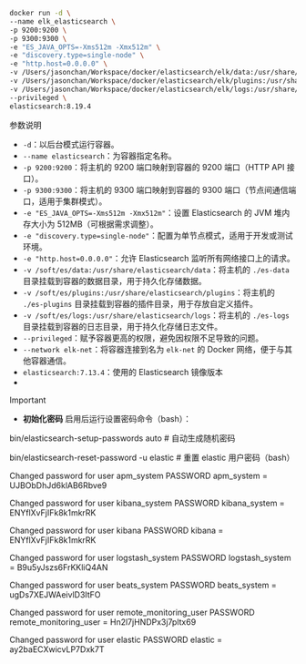 ```sh
docker run -d \
--name elk_elasticsearch \
-p 9200:9200 \
-p 9300:9300 \
-e "ES_JAVA_OPTS=-Xms512m -Xmx512m" \
-e "discovery.type=single-node" \
-e "http.host=0.0.0.0" \
-v /Users/jasonchan/Workspace/docker/elasticsearch/elk/data:/usr/share/elasticsearch/data \
-v /Users/jasonchan/Workspace/docker/elasticsearch/elk/plugins:/usr/share/elasticsearch/plugins \
-v /Users/jasonchan/Workspace/docker/elasticsearch/elk/logs:/usr/share/elasticsearch/logs \
--privileged \
elasticsearch:8.19.4
```

参数说明

- `-d`：以后台模式运行容器。
- `--name elasticsearch`：为容器指定名称。
- `-p 9200:9200`：将主机的 9200 端口映射到容器的 9200 端口（HTTP API 接口）。
- `-p 9300:9300`：将主机的 9300 端口映射到容器的 9300 端口（节点间通信端口，适用于集群模式）。
- `-e "ES_JAVA_OPTS=-Xms512m -Xmx512m"`：设置 Elasticsearch 的 JVM 堆内存大小为 512MB（可根据需求调整）。
- `-e "discovery.type=single-node"`：配置为单节点模式，适用于开发或测试环境。
- `-e "http.host=0.0.0.0"`：允许 Elasticsearch 监听所有网络接口上的请求。
- `-v /soft/es/data:/usr/share/elasticsearch/data`：将主机的 `./es-data` 目录挂载到容器的数据目录，用于持久化存储数据。
- `-v /soft/es/plugins:/usr/share/elasticsearch/plugins`：将主机的 `./es-plugins` 目录挂载到容器的插件目录，用于存放自定义插件。
- `-v /soft/es/logs:/usr/share/elasticsearch/logs`：将主机的 `./es-logs` 目录挂载到容器的日志目录，用于持久化存储日志文件。
- `--privileged`：赋予容器更高的权限，避免因权限不足导致的问题。
- `--network elk-net`：将容器连接到名为 `elk-net` 的 Docker 网络，便于与其他容器通信。
- `elasticsearch:7.13.4`：使用的 Elasticsearch 镜像版本
- 

> [!IMPORTANT]
>
> - **初始化密码**
>     启用后运行设置密码命令（bash）：
>
> bin/elasticsearch-setup-passwords auto # 自动生成随机密码
>
> bin/elasticsearch-reset-password -u elastic # 重置 elastic 用户密码（bash）
>
> 
>
> Changed password for user apm_system
> PASSWORD apm_system = UJBObDhJd6klAB6Rbve9
>
> Changed password for user kibana_system
> PASSWORD kibana_system = ENYflXvFjIFk8k1mkrRK
>
> Changed password for user kibana
> PASSWORD kibana = ENYflXvFjIFk8k1mkrRK
>
> Changed password for user logstash_system
> PASSWORD logstash_system = B9u5yJszs6FrKKliQ4AN
>
> Changed password for user beats_system
> PASSWORD beats_system = ugDs7XEJWAeivlD3ItFO
>
> Changed password for user remote_monitoring_user
> PASSWORD remote_monitoring_user = Hn2l7jHNDPx3j7pltx69
>
> Changed password for user elastic
> PASSWORD elastic = ay2baECXwicvLP7Dxk7T



